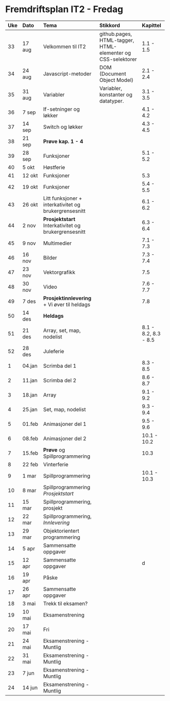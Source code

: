# Fremdriftsplan IT2 - Fredag

| Uke |Dato | Tema | Stikkord | Kapittel |
|:---|:-----|:----|:-----|:-----|
| 33 |17 aug|Velkommen til IT2 |github.pages, HTML-tagger, HTML-elementer og CSS-selektorer| 1.1 - 1.5|
| 34 |24 aug|Javascript-metoder| DOM (Document Object Model)| 2.1 - 2.4 |
| 35 |31 aug|Variabler| Variabler, konstanter og datatyper. | 3.1 - 3.5 |
| 36 |7 sep|If-setninger og løkker | | 4.1 - 4.2 |
| 37 |14 sep|Switch og løkker | | 4.3 - 4.5 |
| 38 |21 sep|**Prøve kap. 1 - 4** ||
| 39 |28 sep|Funksjoner| |5.1 - 5.2|
| 40 |5 okt|Høstferie|||
| 41 |12 okt|Funksjoner| |5.3|
| 42 |19 okt|Funksjoner| |5.4 - 5.5|
| 43 |26 okt|Litt funksjoner + interkativitet og brukergrensesnitt| |6.1 - 6.2|
| 44 |2 nov|**Prosjektstart**  Interkativitet og brukergrensesnitt| |6.3 - 6.4|
| 45 |9 nov|Multimedier| |7.1 - 7.3|
| 46 |16 nov|Bilder| |7.3 - 7.4|
| 47 |23 nov|Vektorgrafikk| |7.5|
| 48 |30 nov|Video| |7.6 - 7.7|
| 49 |7 des|**Prosjektinnlevering**  + Vi øver til heldags| |7.8|
| 50 |14 des|**Heldags**| ||
| 51 |21 des|Array, set, map, nodelist| |8.1 - 8.2, 8.3 - 8.5|
| 52 |28 des|Juleferie|||
| 1   | 04.jan | Scrimba del 1                          |                    | 8.3 - 8.5   |
| 2   | 11.jan | Scrimba del 2                        |                    | 8.6 - 8.7   |
| 3   | 18.jan | Array                    |                    | 9.1 - 9.2   |
| 4   | 25.jan | Set, map, nodelist                            |                    | 9.3 - 9.4   |
| 5   | 01.feb | Animasjoner del 1                                    |                    | 9.5 - 9.6   |
| 6   | 08.feb | Animasjoner del 2     |                    | 10.1 - 10.2 |
| 7   | 15.feb | **Prøve** og Spillprogrammering                       |                    | 10.3            |
| 8  |22 feb|Vinterferie|||
| 9 |1 mar|Spillprogrammering||10.1 - 10.3|
| 10 |8 mar|Spillprogrammering *Prosjektstart*|||
 |11 |15 mar|Spillprogrammering, prosjekt|||
| 12 |22 mar|Spillprogrammering, *Innlevering*|||
| 13 |29 mar|Objektorientert programmering||
| 14 |5 apr|Sammensatte oppgaver||
| 15 |12 apr|Sammensatte oppgaver||d
| 16 |19 apr|Påske||
| 17 |26 apr|Sammensatte oppgaver||
| 18 |3 mai|Trekk til eksamen?||
| 19 |10 mai|Eksamenstrening||
| 20 |17 mai|Fri||
| 21 |24 mai|Eksamenstrening - Muntlig||
| 22 |31 mai|Eksamenstrening - Muntlig||
| 23 |7 jun|Eksamenstrening - Muntlig||
| 24 |14 jun|Eksamenstrening - Muntlig||

